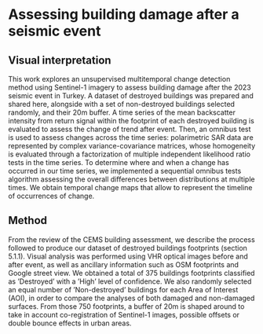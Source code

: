 # Assessing building damage after a seismic event

## Visual interpretation
This work explores an unsupervised multitemporal change detection method using Sentinel-1 imagery to assess building damage after the 2023 seismic event in Turkey. A dataset of destroyed buildings was prepared and shared here, alongside with a set of non-destroyed buildings selected randomly, and their 20m buffer. A time series of the mean backscatter intensity from return signal within the footprint of each destroyed building is evaluated to assess the change of trend after event. Then, an omnibus test is used to assess changes across the time series: polarimetric SAR data are represented by complex variance-covariance matrices, whose homogeneity is evaluated through a factorization of multiple independent likelihood ratio tests in the time series. To determine where and when a change has occurred in our time series, we implemented a sequential omnibus tests algorithm assessing the overall differences between distributions at multiple times. We obtain temporal change maps that allow to represent the timeline of occurrences of change.

## Method
From the review of the CEMS building assessment, we describe the process followed to produce our dataset of destroyed buildings footprints (section 5.1.1). Visual analysis was performed using VHR optical images before and after event, as well as ancillary information such as OSM footprints and Google street view. We obtained a total of 375 buildings footprints classified as ’Destroyed’ with a ’High’ level of confidence. We also randomly selected an equal number of ’Non-destroyed’ buildings for each Area of Interest (AOI), in order to compare the analyses of both damaged and non-damaged surfaces. From those 750 footprints, a buffer of 20m is shaped around to take in account co-registration of Sentinel-1 images, possible offsets or double bounce effects in urban areas.

## 
